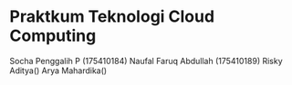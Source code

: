 ﻿# Praktkum Teknologi Cloud Computing

Socha Penggalih P (175410184)
Naufal Faruq Abdullah (175410189)
Risky Aditya()
Arya Mahardika()
